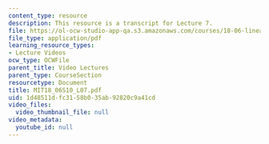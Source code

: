 ```yaml
---
content_type: resource
description: This resource is a transcript for Lecture 7.
file: https://ol-ocw-studio-app-qa.s3.amazonaws.com/courses/18-06-linear-algebra-spring-2010/1d48511dfc3158b035ab92820c9a41cd_MIT18_06S10_L07.pdf
file_type: application/pdf
learning_resource_types:
- Lecture Videos
ocw_type: OCWFile
parent_title: Video Lectures
parent_type: CourseSection
resourcetype: Document
title: MIT18_06S10_L07.pdf
uid: 1d48511d-fc31-58b0-35ab-92820c9a41cd
video_files:
  video_thumbnail_file: null
video_metadata:
  youtube_id: null
---
```

